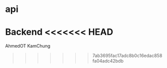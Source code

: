 # api
Backend
<<<<<<< HEAD
=======

AhmedOT
KamChung
>>>>>>> 7ab3695fac17adc8b0c16edac858fa04adc42bdb
